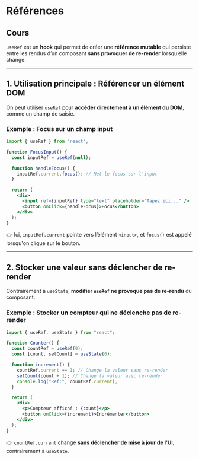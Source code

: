 # Références

## Cours

`useRef` est un **hook** qui permet de créer une **référence mutable** qui persiste entre les rendus d’un composant **sans provoquer de re-render** lorsqu’elle change.

---

## 1️. **Utilisation principale : Référencer un élément DOM**

On peut utiliser `useRef` pour **accéder directement à un élément du DOM**, comme un champ de saisie.

### **Exemple : Focus sur un champ input**

```jsx
import { useRef } from "react";

function FocusInput() {
  const inputRef = useRef(null);

  function handleFocus() {
    inputRef.current.focus(); // Met le focus sur l'input
  }

  return (
    <div>
      <input ref={inputRef} type="text" placeholder="Tapez ici..." />
      <button onClick={handleFocus}>Focus</button>
    </div>
  );
}
```

👉 Ici, `inputRef.current` pointe vers l’élément `<input>`, et `focus()` est appelé lorsqu'on clique sur le bouton.

---

## 2️. **Stocker une valeur sans déclencher de re-render**

Contrairement à `useState`, **modifier `useRef` ne provoque pas de re-rendu** du composant.

### **Exemple : Stocker un compteur qui ne déclenche pas de re-render**

```jsx
import { useRef, useState } from "react";

function Counter() {
  const countRef = useRef(0);
  const [count, setCount] = useState(0);

  function increment() {
    countRef.current += 1; // Change la valeur sans re-render
    setCount(count + 1); // Change la valeur avec re-render
    console.log("Ref:", countRef.current);
  }

  return (
    <div>
      <p>Compteur affiché : {count}</p>
      <button onClick={increment}>Incrémenter</button>
    </div>
  );
}
```

👉 `countRef.current` change **sans déclencher de mise à jour de l’UI**, contrairement à `useState`.
